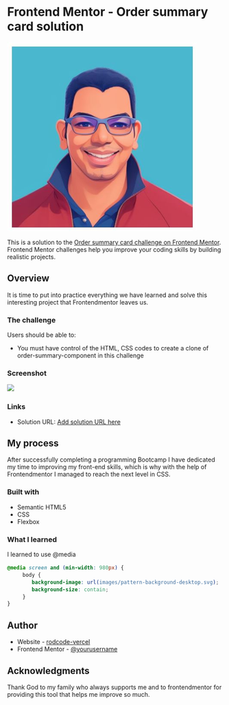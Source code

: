 # Frontend Mentor - Order summary card solution

![](./images/rodcode.JPG)

This is a solution to the [Order summary card challenge on Frontend Mentor](https://www.frontendmentor.io/challenges/order-summary-component-QlPmajDUj). Frontend Mentor challenges help you improve your coding skills by building realistic projects. 


## Overview

It is time to put into practice everything we have learned and solve this interesting project that Frontendmentor leaves us.

### The challenge

Users should be able to:

- You must have control of the HTML, CSS codes to create a clone of order-summary-component in this challenge

### Screenshot

![](./screenshot.jpg)

### Links

- Solution URL: [Add solution URL here](order-summary-component-eight-roan.vercel.app)

## My process

After successfully completing a programming Bootcamp I have dedicated my time to improving my front-end skills, which is why with the help of Frontendmentor I managed to reach the next level in CSS.

### Built with

- Semantic HTML5 
- CSS 
- Flexbox

### What I learned

I learned to use @media

```css
@media screen and (min-width: 980px) {
     body {
        background-image: url(images/pattern-background-desktop.svg);
        background-size: contain;
     }
}
```

## Author

- Website - [rodcode-vercel](order-summary-component-eight-roan.vercel.app
)
- Frontend Mentor - [@yourusername](https://www.frontendmentor.io/profile/yourusername)

## Acknowledgments

Thank God to my family who always supports me and to frontendmentor for providing this tool that helps me improve so much.